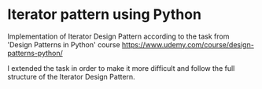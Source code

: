 # Iterator pattern using Python
Implementation of Iterator Design Pattern according to the task from 'Design Patterns in Python' course
https://www.udemy.com/course/design-patterns-python/

I extended the task in order to make it more difficult and follow the full structure of the Iterator Design Pattern.
